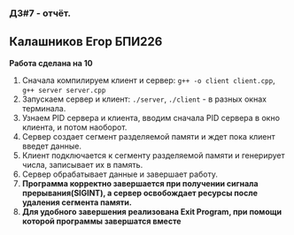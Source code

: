### ДЗ#7 - отчёт.
## Калашников Егор БПИ226
**Работа сделана на 10**
1) Сначала компилируем клиент и сервер: `g++ -o client client.cpp`, `g++ server server.cpp`
2) Запускаем сервер и клиент: `./server`, `./client` - в разных окнах терминала.
3) Узнаем PID сервера и клиента, вводим сначала PID сервера в окно клиента, и потом наоборот.
4) Сервер создает сегмент разделяемой памяти и ждет пока клиент введет данные.
5) Клиент подключается к сегменту разделяемой памяти и генерирует числа, записывает их в память.
6) Сервер обрабатывает данные и завершает работу.
7) **Программа корректно завершается при получении сигнала прерывания(SIGINT), а сервер освобождает ресурсы после удаления сегмента памяти.**
8) **Для удобного завершения реализована Exit Program, при помощи которой программы завершатся вместе**
